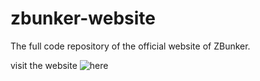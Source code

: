 # zbunker-website
The full code repository of the official website of ZBunker.

visit the website ![here](https://www.zbunker.in)
